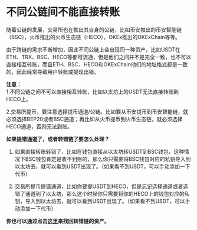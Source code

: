 # 不同公链间不能直接转账

随着公链的发展，交易所也在推出其自身的公链，比如币安推出的币安智能链（BSC），火币推出的火币生态链（HECO），OKEx推出的OKExChain等等。

由于跨链的需求不断增加，因此不同公链上会出现同一种资产，比如USDT在ETH、TRX、BSC、HECO等都可流通，但是他们之间并不是完全一致，也不可以直接相互转账，而且ETH、BSC、HECO和OKExChain他们的地址格式都是一致的，因此经常导致用户转账或提现出错。



**注意：**   
1.不同公链之间不可以直接相互转账，比如以太坊上的USDT无法直接转账到HECO上。 

2.交易所提币，要注意选择提币通道/公链。比如要从币安提币到币安智能链，就必须选择BEP20或者BSC通道；再比如从火币提币到火币生态链，就必须选择HECO通道，否则无法到账。



**如果提错通道了，或者转错链了要怎么处理？**   
1. 如果直接转账转错了，比如在钱包直接从以太坊转USDT到BSC钱包，这种情况下BSC钱包肯定是收不到账的，那么你只需要将BSC钱包对应的私钥导入到以太坊去，就可以看到USDT出现了。（如果看不到USDT，可以手动添加一下代币） 

2. 交易所提币提错通道，比如你要提USDT到HECO，但是忘记选择通道或者选错了通道到了以太坊，那么这个时候你只需要将你的HECO上的钱包对应的私钥，导入到以太坊去，就可以看到USDT出现了。（如果看不到USDT，可以手动添加一下代币）

**你也可以通过点击**[**这里**](https://tp-lab.tokenpocket.pro/AssetsFind/index.html?locale=zh#/)**来找回转错链的资产。**



